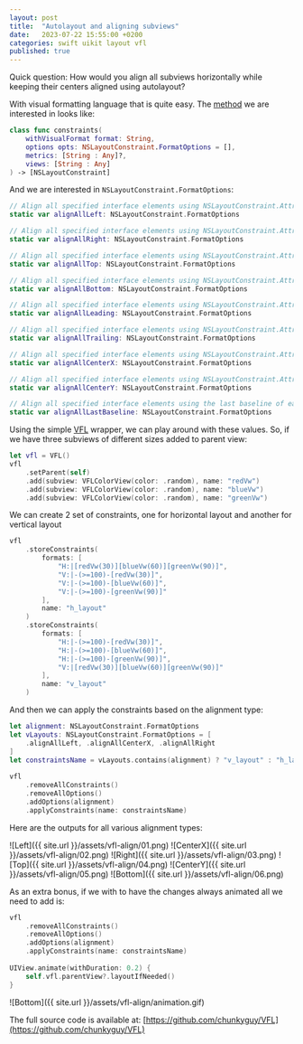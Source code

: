 ```yaml
---
layout: post
title:  "Autolayout and aligning subviews"
date:   2023-07-22 15:55:00 +0200
categories: swift uikit layout vfl
published: true
---
```


Quick question: How would you align all subviews horizontally while keeping their centers aligned using autolayout? 

With visual formatting language that is quite easy. The [method](https://developer.apple.com/documentation/uikit/nslayoutconstraint/1526944-constraints) we are interested in looks like:

```swift
class func constraints(
    withVisualFormat format: String,
    options opts: NSLayoutConstraint.FormatOptions = [],
    metrics: [String : Any]?,
    views: [String : Any]
) -> [NSLayoutConstraint]
```

And we are interested in `NSLayoutConstraint.FormatOptions`:

```swift
// Align all specified interface elements using NSLayoutConstraint.Attribute.left on each.
static var alignAllLeft: NSLayoutConstraint.FormatOptions

// Align all specified interface elements using NSLayoutConstraint.Attribute.right on each.
static var alignAllRight: NSLayoutConstraint.FormatOptions

// Align all specified interface elements using NSLayoutConstraint.Attribute.top on each.
static var alignAllTop: NSLayoutConstraint.FormatOptions

// Align all specified interface elements using NSLayoutConstraint.Attribute.bottom on each.
static var alignAllBottom: NSLayoutConstraint.FormatOptions

// Align all specified interface elements using NSLayoutConstraint.Attribute.leading on each.
static var alignAllLeading: NSLayoutConstraint.FormatOptions

// Align all specified interface elements using NSLayoutConstraint.Attribute.trailing on each.
static var alignAllTrailing: NSLayoutConstraint.FormatOptions

// Align all specified interface elements using NSLayoutConstraint.Attribute.centerX on each.
static var alignAllCenterX: NSLayoutConstraint.FormatOptions

// Align all specified interface elements using NSLayoutConstraint.Attribute.centerY on each.
static var alignAllCenterY: NSLayoutConstraint.FormatOptions

// Align all specified interface elements using the last baseline of each one.
static var alignAllLastBaseline: NSLayoutConstraint.FormatOptions
```

Using the simple [VFL](https://whackylabs.com/swift/uikit/layout/2023/07/01/introducing-vfl/) wrapper, we can play around with these values. So, if we have three subviews of different sizes added to parent view:

```swift
let vfl = VFL()
vfl
    .setParent(self)
    .add(subview: VFLColorView(color: .random), name: "redVw")
    .add(subview: VFLColorView(color: .random), name: "blueVw")
    .add(subview: VFLColorView(color: .random), name: "greenVw")
```

We can create 2 set of constraints, one for horizontal layout and another for vertical layout
```swift
vfl
    .storeConstraints(
        formats: [
            "H:|[redVw(30)][blueVw(60)][greenVw(90)]",
            "V:|-(>=100)-[redVw(30)]",
            "V:|-(>=100)-[blueVw(60)]",
            "V:|-(>=100)-[greenVw(90)]"
        ],
        name: "h_layout"
    )
    .storeConstraints(
        formats: [
            "H:|-(>=100)-[redVw(30)]",
            "H:|-(>=100)-[blueVw(60)]",
            "H:|-(>=100)-[greenVw(90)]",
            "V:|[redVw(30)][blueVw(60)][greenVw(90)]"
        ],
        name: "v_layout"
    )
```

And then we can apply the constraints based on the alignment type:
```swift
let alignment: NSLayoutConstraint.FormatOptions
let vLayouts: NSLayoutConstraint.FormatOptions = [
    .alignAllLeft, .alignAllCenterX, .alignAllRight
]
let constraintsName = vLayouts.contains(alignment) ? "v_layout" : "h_layout"
      
vfl
    .removeAllConstraints()
    .removeAllOptions()
    .addOptions(alignment)
    .applyConstraints(name: constraintsName)
```

Here are the outputs for all various alignment types:

![Left]({{ site.url }}/assets/vfl-align/01.png)
![CenterX]({{ site.url }}/assets/vfl-align/02.png)
![Right]({{ site.url }}/assets/vfl-align/03.png)
![Top]({{ site.url }}/assets/vfl-align/04.png)
![CenterY]({{ site.url }}/assets/vfl-align/05.png)
![Bottom]({{ site.url }}/assets/vfl-align/06.png)

As an extra bonus, if we with to have the changes always animated all we need to add is:

```swift
vfl
    .removeAllConstraints()
    .removeAllOptions()
    .addOptions(alignment)
    .applyConstraints(name: constraintsName)
      
UIView.animate(withDuration: 0.2) {
    self.vfl.parentView?.layoutIfNeeded()
}
```
![Bottom]({{ site.url }}/assets/vfl-align/animation.gif)

The full source code is available at: [https://github.com/chunkyguy/VFL](https://github.com/chunkyguy/VFL)